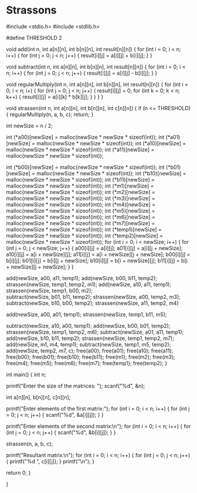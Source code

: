 # Strassons
#include <stdio.h>
#include <stdlib.h>


#define THRESHOLD 2


void add(int n, int a[n][n], int b[n][n], int result[n][n]) {
    for (int i = 0; i < n; i++) {
        for (int j = 0; j < n; j++) {
            result[i][j] = a[i][j] + b[i][j];
        }
    }



void subtract(int n, int a[n][n], int b[n][n], int result[n][n]) {
    for (int i = 0; i < n; i++) {
        for (int j = 0; j < n; j++) {
            result[i][j] = a[i][j] - b[i][j];
        }
    }



void regularMultiply(int n, int a[n][n], int b[n][n], int result[n][n]) {
    for (int i = 0; i < n; i+) {
        for (int j = 0; j < n; j++) {
            result[i][j] = 0;
            for (int k = 0; k < n; k++) {
                result[i][j] = a[i][k] * b[k][j];
            }
        }
    }
}


void strassen(int n, int a[n][n], int b[n][n], int c[n][n]) {
    if (n <= THRESHOLD) {
        regularMultiply(n, a, b, c);
        return;
    }

  int newSize = n / 2;

   
  int (*a00)[newSize] = malloc(newSize * newSize * sizeof(int));
  int (*a01)[newSize] = malloc(newSize * newSize * sizeof(int));
            int (*a10)[newSize] = malloc(newSize * newSize * sizeof(int));
            int (*a11)[newSize] = malloc(newSize * newSize * sizeof(int));
        
  int (*b00)[newSize] = malloc(newSize * newSize * sizeof(int));
            int (*b01)[newSize] = malloc(newSize * newSize * sizeof(int));
            int (*b10)[newSize] = malloc(newSize * newSize * sizeof(int));
            int (*b11)[newSize] = malloc(newSize * newSize * sizeof(int));
        int (*m1)[newSize] = malloc(newSize * newSize * sizeof(int));
            int (*m2)[newSize] = malloc(newSize * newSize * sizeof(int));
            int (*m3)[newSize] = malloc(newSize * newSize * sizeof(int));
            int (*m4)[newSize] = malloc(newSize * newSize * sizeof(int));
            int (*m5)[newSize] = malloc(newSize * newSize * sizeof(int));
            int (*m6)[newSize] = malloc(newSize * newSize * sizeof(int));
            int (*m7)[newSize] = malloc(newSize * newSize * sizeof(int));
        int (*temp1)[newSize] = malloc(newSize * newSize * sizeof(int));
            int (*temp2)[newSize] = malloc(newSize * newSize * sizeof(int));
        for (int i = 0; i < newSize; i++) {
                for (int j = 0; j < newSize; j++) {
                    a00[i][j] = a[i][j];
                    a01[i][j] = a[i][j + newSize];
                    a10[i][j] = a[i + newSize][j];
                    a11[i][j] = a[i + newSize][j + newSize];
                    b00[i][j] = b[i][j];
                    b01[i][j] = b[i][j + newSize];
                    b10[i][j] = b[i + newSize][j];
                    b11[i][j] = b[i + newSize][j + newSize];
                }
            }
        
         
add(newSize, a00, a11, temp1);
            add(newSize, b00, b11, temp2);
            strassen(newSize, temp1, temp2, m1); 
  add(newSize, a10, a11, temp1);
            strassen(newSize, temp1, b00, m2);   
subtract(newSize, b01, b11, temp2);
            strassen(newSize, a00, temp2, m3);   
  subtract(newSize, b10, b00, temp2);
            strassen(newSize, a11, temp2, m4)  
        
  add(newSize, a00, a01, temp1);
            strassen(newSize, temp1, b11, m5);
        
            
  subtract(newSize, a10, a00, temp1);
            add(newSize, b00, b01, temp2);
            strassen(newSize, temp1, temp2, m6);
  subtract(newSize, a01, a11, temp1);
            add(newSize, b10, b11, temp2);
            strassen(newSize, temp1, temp2, m7);
  add(newSize, m1, m4, temp1);
            subtract(newSize, temp1, m5, temp2);
            add(newSize, temp2, m7, c);
        free(a00); free(a01); free(a10); free(a11);
            free(b00); free(b01); free(b10); free(b11);
            free(m1); free(m2); free(m3); free(m4);
            free(m5); free(m6); free(m7);
            free(temp1); free(temp2);
}

int main() {
    int n;

  printf("Enter the size of the matrices: ");
    scanf("%d", &n);

  int a[n][n], b[n][n], c[n][n];

   printf("Enter elements of the first matrix:");
    for (int i = 0; i < n; i++) {
        for (int j = 0; j < n; j++) {
            scanf("%d", &a[i][j]);
        }
    }

  printf("Enter elements of the second matrix:\n");
    for (int i = 0; i < n; i++) {
        for (int j = 0; j < n; j++) {
            scanf("%d", &b[i][j]);
        }
    }

  strassen(n, a, b, c);

  printf("Resultant matrix:\n");
    for (int i = 0; i < n; i++) {
        for (int j = 0; j < n; j++) {
            printf("%d ", c[i][j]);
        }
        printf("\n");
    }

  return 0;
}


}
